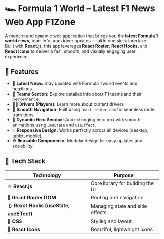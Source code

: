 # 🏎️ Formula 1 World – Latest F1 News Web App F1Zone

A modern and dynamic web application that brings you the **latest Formula 1 world news**, team info, and driver updates — all in one sleek interface.  
Built with **React.js**, this app leverages **React Router**, **React Hooks**, and **React Icons** to deliver a fast, smooth, and visually engaging user experience.

## 🚀 Features

- 📰 **Latest News:** Stay updated with Formula 1 world events and headlines.
- 🏁 **Teams Section:** Explore detailed info about F1 teams and their performance.
- 👨‍✈️ **Drivers (Players):** Learn more about current drivers.
- 🧭 **Smooth Navigation:** Built using `react-router-dom` for seamless route transitions.
- 🎥 **Dynamic Hero Section:** Auto-changing hero text with smooth animations using `useState` and `useEffect`.
- 💡 **Responsive Design:** Works perfectly across all devices (desktop, tablet, mobile).
- ⚙️ **Reusable Components:** Modular design for easy updates and scalability.

## 🧩 Tech Stack

| Technology                               | Purpose                          |
| ---------------------------------------- | -------------------------------- |
| ⚛️ **React.js**                          | Core library for building the UI |
| 🧭 **React Router DOM**                  | Routing and navigation           |
| 🪝 **React Hooks (useState, useEffect)** | Managing state and side effects  |
| 🎨 **CSS**                               | Styling and layout               |
| 🔣 **React Icons**                       | Beautiful, lightweight icons     |

